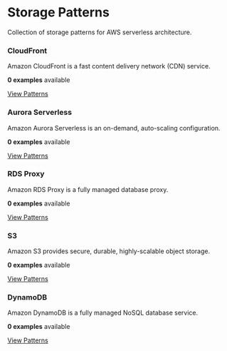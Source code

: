 # Storage Patterns

Collection of storage patterns for AWS serverless architecture.

<div class="pattern-grid">


<div class="pattern-card">
<h3>CloudFront</h3>
<p>Amazon CloudFront is a fast content delivery network (CDN) service.</p>
<p><strong>0 examples</strong> available</p>
<a href="cloudfront/" class="md-button">View Patterns</a>
</div>
<div class="pattern-card">
<h3>Aurora Serverless</h3>
<p>Amazon Aurora Serverless is an on-demand, auto-scaling configuration.</p>
<p><strong>0 examples</strong> available</p>
<a href="aurora-serverless/" class="md-button">View Patterns</a>
</div>
<div class="pattern-card">
<h3>RDS Proxy</h3>
<p>Amazon RDS Proxy is a fully managed database proxy.</p>
<p><strong>0 examples</strong> available</p>
<a href="rds-proxy/" class="md-button">View Patterns</a>
</div>
<div class="pattern-card">
<h3>S3</h3>
<p>Amazon S3 provides secure, durable, highly-scalable object storage.</p>
<p><strong>0 examples</strong> available</p>
<a href="s3/" class="md-button">View Patterns</a>
</div>
<div class="pattern-card">
<h3>DynamoDB</h3>
<p>Amazon DynamoDB is a fully managed NoSQL database service.</p>
<p><strong>0 examples</strong> available</p>
<a href="dynamodb/" class="md-button">View Patterns</a>
</div>

</div>
